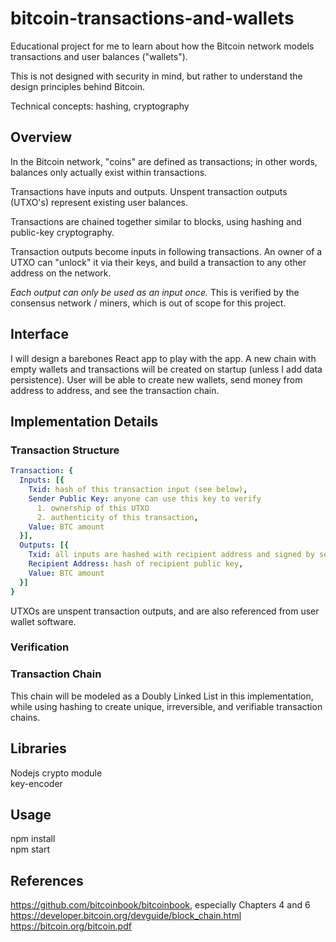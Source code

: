 # bitcoin-transactions-and-wallets

Educational project for me to learn about how the Bitcoin network models transactions and user balances ("wallets").

This is not designed with security in mind, but rather to understand the design principles behind Bitcoin.

Technical concepts: hashing, cryptography

## Overview

In the Bitcoin network, "coins" are defined as transactions; in other words, balances only actually exist within transactions.

Transactions have inputs and outputs. Unspent transaction outputs (UTXO's) represent existing user balances.

Transactions are chained together similar to blocks, using hashing and public-key cryptography.

Transaction outputs become inputs in following transactions. An owner of a UTXO can "unlock" it via their keys, and build a transaction to any other address on the network.

<i>Each output can only be used as an input once.</i> This is verified by the consensus network / miners, which is out of scope for this project.

## Interface

I will design a barebones React app to play with the app.
A new chain with empty wallets and transactions will be created on startup (unless I add data persistence).
User will be able to create new wallets, send money from address to address, and see the transaction chain.

## Implementation Details

### Transaction Structure

```yaml
Transaction: {
  Inputs: [{
    Txid: hash of this transaction input (see below),
    Sender Public Key: anyone can use this key to verify
      1. ownership of this UTXO
      2. authenticity of this transaction,
    Value: BTC amount
  }],
  Outputs: [{
    Txid: all inputs are hashed with recipient address and signed by sender private key,
    Recipient Address: hash of recipient public key,
    Value: BTC amount
  }]
}
```

UTXOs are unspent transaction outputs, and are also referenced from user wallet software.

### Verification

### Transaction Chain

This chain will be modeled as a Doubly Linked List in this implementation, while using hashing to create unique, irreversible, and verifiable transaction chains.

## Libraries
Nodejs crypto module
<br>
key-encoder

## Usage
npm install
<br>
npm start

## References
https://github.com/bitcoinbook/bitcoinbook, especially Chapters 4 and 6
https://developer.bitcoin.org/devguide/block_chain.html
https://bitcoin.org/bitcoin.pdf